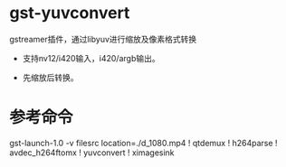 # gst-yuvconvert
gstreamer插件，通过libyuv进行缩放及像素格式转换

* 支持nv12/i420输入，i420/argb输出。

* 先缩放后转换。

# 参考命令
gst-launch-1.0 -v filesrc location=./d_1080.mp4 ! qtdemux ! h264parse ! avdec_h264ftomx ! yuvconvert ! ximagesink
